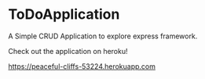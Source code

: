 # ToDoApplication

A Simple CRUD Application to explore express framework.

Check out the application on heroku!

https://peaceful-cliffs-53224.herokuapp.com
